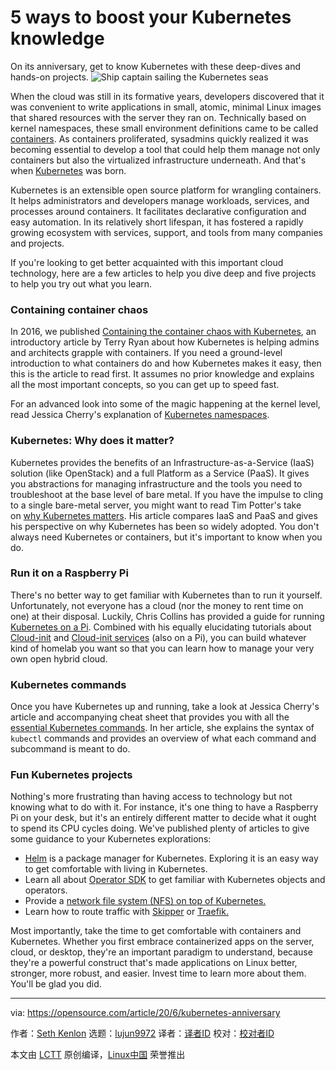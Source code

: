 [#]: collector: (lujun9972)
[#]: translator: (lxbwolf)
[#]: reviewer: ( )
[#]: publisher: ( )
[#]: url: ( )
[#]: subject: (5 ways to boost your Kubernetes knowledge)
[#]: via: (https://opensource.com/article/20/6/kubernetes-anniversary)
[#]: author: (Seth Kenlon https://opensource.com/users/seth)

5 ways to boost your Kubernetes knowledge
======
On its anniversary, get to know Kubernetes with these deep-dives and
hands-on projects.
![Ship captain sailing the Kubernetes seas][1]

When the cloud was still in its formative years, developers discovered that it was convenient to write applications in small, atomic, minimal Linux images that shared resources with the server they ran on. Technically based on kernel namespaces, these small environment definitions came to be called [containers][2]. As containers proliferated, sysadmins quickly realized it was becoming essential to develop a tool that could help them manage not only containers but also the virtualized infrastructure underneath. And that's when [Kubernetes][3] was born.

Kubernetes is an extensible open source platform for wrangling containers. It helps administrators and developers manage workloads, services, and processes around containers. It facilitates declarative configuration and easy automation. In its relatively short lifespan, it has fostered a rapidly growing ecosystem with services, support, and tools from many companies and projects.

If you're looking to get better acquainted with this important cloud technology, here are a few articles to help you dive deep and five projects to help you try out what you learn.

### Containing container chaos

In 2016, we published [Containing the container chaos with Kubernetes][4], an introductory article by Terry Ryan about how Kubernetes is helping admins and architects grapple with containers. If you need a ground-level introduction to what containers do and how Kubernetes makes it easy, then this is the article to read first. It assumes no prior knowledge and explains all the most important concepts, so you can get up to speed fast.

For an advanced look into some of the magic happening at the kernel level, read Jessica Cherry's explanation of [Kubernetes namespaces][5].

### Kubernetes: Why does it matter?

Kubernetes provides the benefits of an Infrastructure-as-a-Service (IaaS) solution (like OpenStack) and a full Platform as a Service (PaaS). It gives you abstractions for managing infrastructure and the tools you need to troubleshoot at the base level of bare metal. If you have the impulse to cling to a single bare-metal server, you might want to read Tim Potter's take on [why Kubernetes matters][6]. His article compares IaaS and PaaS and gives his perspective on why Kubernetes has been so widely adopted. You don't always need Kubernetes or containers, but it's important to know when you do.

### Run it on a Raspberry Pi

There's no better way to get familiar with Kubernetes than to run it yourself. Unfortunately, not everyone has a cloud (nor the money to rent time on one) at their disposal. Luckily, Chris Collins has provided a guide for running [Kubernetes on a Pi][7]. Combined with his equally elucidating tutorials about [Cloud-init][8] and [Cloud-init services][9] (also on a Pi), you can build whatever kind of homelab you want so that you can learn how to manage your very own open hybrid cloud.

### Kubernetes commands

Once you have Kubernetes up and running, take a look at Jessica Cherry's article and accompanying cheat sheet that provides you with all the [essential Kubernetes commands][10]. In her article, she explains the syntax of `kubectl` commands and provides an overview of what each command and subcommand is meant to do.

### Fun Kubernetes projects

Nothing's more frustrating than having access to technology but not knowing what to do with it. For instance, it's one thing to have a Raspberry Pi on your desk, but it's an entirely different matter to decide what it ought to spend its CPU cycles doing. We've published plenty of articles to give some guidance to your Kubernetes explorations:

  * [Helm][11] is a package manager for Kubernetes. Exploring it is an easy way to get comfortable with living in Kubernetes.
  * Learn all about [Operator SDK][12] to get familiar with Kubernetes objects and operators.
  * Provide a [network file system (NFS) on top of Kubernetes.][13]
  * Learn how to route traffic with [Skipper][14] or [Traefik.][15]



Most importantly, take the time to get comfortable with containers and Kubernetes. Whether you first embrace containerized apps on the server, cloud, or desktop, they're an important paradigm to understand, because they're a powerful construct that's made applications on Linux better, stronger, more robust, and easier. Invest time to learn more about them. You'll be glad you did.

--------------------------------------------------------------------------------

via: https://opensource.com/article/20/6/kubernetes-anniversary

作者：[Seth Kenlon][a]
选题：[lujun9972][b]
译者：[译者ID](https://github.com/译者ID)
校对：[校对者ID](https://github.com/校对者ID)

本文由 [LCTT](https://github.com/LCTT/TranslateProject) 原创编译，[Linux中国](https://linux.cn/) 荣誉推出

[a]: https://opensource.com/users/seth
[b]: https://github.com/lujun9972
[1]: https://opensource.com/sites/default/files/styles/image-full-size/public/lead-images/ship_captain_devops_kubernetes_steer.png?itok=LAHfIpek (Ship captain sailing the Kubernetes seas)
[2]: https://opensource.com/article/18/11/behind-scenes-linux-containers
[3]: https://opensource.com/resources/what-is-kubernetes
[4]: https://opensource.com/life/16/9/containing-container-chaos-kubernetes
[5]: https://opensource.com/article/19/12/kubernetes-namespaces
[6]: https://opensource.com/article/17/6/introducing-kubernetes
[7]: https://opensource.com/article/20/6/kubernetes-raspberry-pi
[8]: https://opensource.com/article/20/5/cloud-init-raspberry-pi-homelab
[9]: https://opensource.com/article/20/5/create-simple-cloud-init-service-your-homelab
[10]: https://opensource.com/article/20/5/kubectl-cheat-sheet
[11]: https://opensource.com/article/20/2/kubectl-helm-commands
[12]: https://opensource.com/article/20/3/kubernetes-operator-sdk
[13]: https://opensource.com/article/20/6/kubernetes-nfs-client-provisioning
[14]: https://opensource.com/article/20/4/http-kubernetes-skipper
[15]: https://opensource.com/article/20/3/kubernetes-traefik
